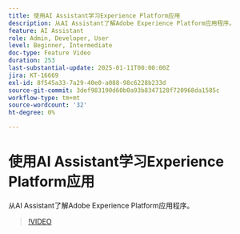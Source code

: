 ```yaml
---
title: 使用AI Assistant学习Experience Platform应用
description: 从AI Assistant了解Adobe Experience Platform应用程序。
feature: AI Assistant
role: Admin, Developer, User
level: Beginner, Intermediate
doc-type: Feature Video
duration: 253
last-substantial-update: 2025-01-11T00:00:00Z
jira: KT-16669
exl-id: 8f545a33-7a29-40e0-a088-98c6228b233d
source-git-commit: 3def983190d60b0a93b8347128f720968da1585c
workflow-type: tm+mt
source-wordcount: '32'
ht-degree: 0%

---
```



# 使用AI Assistant学习Experience Platform应用

从AI Assistant了解Adobe Experience Platform应用程序。

>[!VIDEO](https://video.tv.adobe.com/v/3441024/?learn=on&enablevpops)
